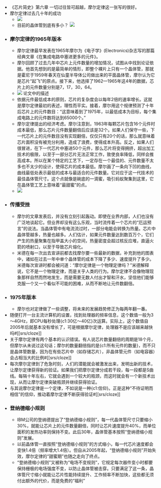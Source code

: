 - 《芯片简史》第六章 一切过往皆可超越，摩尔定律这一张写的很好。
- 摩尔定律过去几十年的成功
    - ![](https://firebasestorage.googleapis.com/v0/b/firescript-577a2.appspot.com/o/imgs%2Fapp%2Fxinyiheng%2F6Q1bisvl1l.png?alt=media&token=5db448c8-fb18-4e8a-ae53-5e6d84594fb9)
    - 目前的晶体管到底有多小？
      ![](https://firebasestorage.googleapis.com/v0/b/firescript-577a2.appspot.com/o/imgs%2Fapp%2Fxinyiheng%2FPHzlqF8UGw.png?alt=media&token=96b87a7d-5fee-4655-b1e3-7b354b89e333)
- ### 摩尔定律的1965年版本
    - 摩尔定律最早发表在1965年摩尔为《电子学》(Electronics)杂志写的那篇经典文章《在集成电路中塞进更多的元件》。
    - 摩尔回顾了过去几年中芯片上元件数量的增加情况，试图从中找到论证依据。他首先想到的是最简单的情形，即整个裸片上只有一个晶体管，那就是霍尼于1959年春天在仙童半导体公司做出来的平面晶体管，摩尔认为它是芯片“起飞”的原点。接下来，他选择了1962—1965年这4年的数据，芯片上的元件数量分别是7，17，30，64。
    - ![](https://firebasestorage.googleapis.com/v0/b/firescript-577a2.appspot.com/o/imgs%2Fapp%2Fxinyiheng%2FPrUnTb1E-X.png?alt=media&token=68984d88-09b6-4f01-a77d-31180b9db80d)
      论文中的描述
    - 依据元件最低成本的原则，芯片的复杂度会以每年2倍的速率增长。这就是摩尔定律最初的表述，理性而平实。接着，摩尔用这个规律预测了十年后芯片上的元件数目：“这意味着到了1975年，以最低成本为目标，每个集成电路上的元件数将达到65000个。”
    - 摩尔定律提出的经济考虑。摩尔注意到，1963年每颗芯片包含16个元件时成本最低，那么芯片元件数量翻倍后应该是32个。如果人们保守一些，下一代芯片上的元件数目没有实现翻倍，仅仅只有20个的话，那么就意味着芯片面积没有被充分利用，造成了浪费，使得成本升高。反之，如果人们很冒进，在下一代芯片中塞进50个元件，那么芯片将变得拥挤，超出加工技术的极限，以至于一部分芯片无法正常工作，致使良率降低，同样会推高成本。所以在某个特定的工艺下，一定存在一个最佳的、元件数量不太多也不太少的设计，使得芯片的成本最低。摩尔画了一条向下凹的曲线，曲线最低处表示最低的成本与最适合的元件数量。它对应于这一代技术的最佳晶体管尺寸。这个点就像是碗底的一滴蜜，吸引蚂蚁聚集到这里，它在晶体管工艺上意味着“最甜蜜”的点。
    - ![](https://firebasestorage.googleapis.com/v0/b/firescript-577a2.appspot.com/o/imgs%2Fapp%2Fxinyiheng%2FC1DdKp1tXE.png?alt=media&token=07b1d41f-8a48-4b49-9580-229b2aee7063)
- ### 传播受挫
    - 摩尔的文章发表后，并没有立刻引起轰动。即使在业界内部，人们也没有广泛地谈起它。但业界却没有这么乐观，当时流传着一个芯片的“厄运预言”的说法。当晶体管中有电流流过时，一部分电能会转换为热量。芯片中晶体管越多，热量也越多。人们估计，如果元件数量达到数百万个，它们产生的热量聚集在指甲盖大小的空间，热量密度会超过核反应堆，直逼火箭的喷射口，以至于导致芯片熔化。
    - 米德在每一次出去宣讲前都去找摩尔要一些最新的数据，补充到他的图表中，诸如在过去一年中单个晶体管的成本下降了多少、速度提升了多少。米德每次宣讲时都会被问道：“摩尔定律是一个物理定律吗？”米德解释说，它不是一个物理定律，而是关乎人类的行为。摩尔定律不会像物理现象那样自然而然地发生，而是需要无数人付出才智和汗水，坚信他们能够克服一个又一个看似不可能的困难，从而不断地让元件数翻倍。
- ### 1975年版本
    - 摩尔也对定律做了一些调整，将未来的发展趋势修正为每两年翻一番。
- 随便打开一台主流计算机的设置，找到处理器的频率信息，这个数值一般为3～4GHz，即CPU每秒处理{c1:30亿～40亿}次运算。实际上，这个数值自2005年后就基本没有增长了，可是根据摩尔定律，处理器不是应该越来越快吗#[[srs/cloze]]
- 关于摩尔定律有两个基本的认识错误。有人说芯片数量翻倍的周期是18个月，但摩尔从未说过这句话；摩尔的数量翻倍指的是{c1:所有元件的数量}，而不只是晶体管数量，因为在有些芯片中（如存储芯片），非晶体管元件（如电容器）会占相当大的比例#[[srs/cloze]]
- 每次摩尔定律到了危急时刻，人们的潜能就会被激发出来，发明出新的技术，让摩尔定律获得新的验证。如果我们把摩尔定律分成若干段，每一段都是S曲线。每隔十年左右，它就会遇到一个较大的瓶颈，而这时就会有一个新技术出现，从而让摩尔定律突破瓶颈并继续获得验证。
- 与其说摩尔定律是一个定律，不如说是一种{c1:信仰}。正是这种“不待证明而相信”的信仰，推动着摩尔定律不断获得验证#[[srs/cloze]]
- ### 登纳德缩小规则
    - IBM公司的登纳德提出了“登纳德缩小规则”，每一代晶体管尺寸只要缩小30%，就能让芯片上的元件数量翻倍，同时让芯片速度提升40%，而单位面积的发热功率则保持不变。此后30年，晶体管基本按照“登纳德缩小规则”发展。
    - 以前晶体管一直按照“登纳德缩小规则”的方式缩小，每一代芯片速度都会变快1.4倍（频率增大1.4倍）。但自从2005年起，“登纳德缩小规则”开始失效，摩尔定律的“甜蜜期”也随之走向了终点。
    - “登纳德缩小规则”又被称为“电场不变规则”，它规定每次器件变小时都要保持栅极的电场强度不变，以防止晶体管被击穿。只要满足了这一条，晶体管尺寸缩小就能让芯片性能持续提升、工作频率不断加快，这些都无须付出额外的代价，而是免费的“福利”
